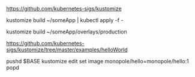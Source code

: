 
https://github.com/kubernetes-sigs/kustomize

kustomize build ~/someApp | kubectl apply -f -

kustomize build ~/someApp/overlays/production

https://github.com/kubernetes-sigs/kustomize/tree/master/examples/helloWorld

pushd $BASE
kustomize edit set image monopole/hello=monopole/hello:1
popd